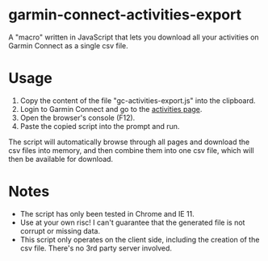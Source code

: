 # garmin-connect-activities-export
A "macro" written in JavaScript that lets you download all your activities on Garmin Connect as a single csv file.

# Usage

1. Copy the content of the file "gc-activities-export.js" into the clipboard.
2. Login to Garmin Connect and go to the [activities page](https://connect.garmin.com/modern/activities).
3. Open the browser's console (F12).
4. Paste the copied script into the prompt and run.

The script will automatically browse through all pages and download the csv files into memory, and then combine them into one csv file, which will then be available for download.

# Notes

* The script has only been tested in Chrome and IE 11.
* Use at your own risc! I can't guarantee that the generated file is not corrupt or missing data.
* This script only operates on the client side, including the creation of the csv file. There's no 3rd party server involved.